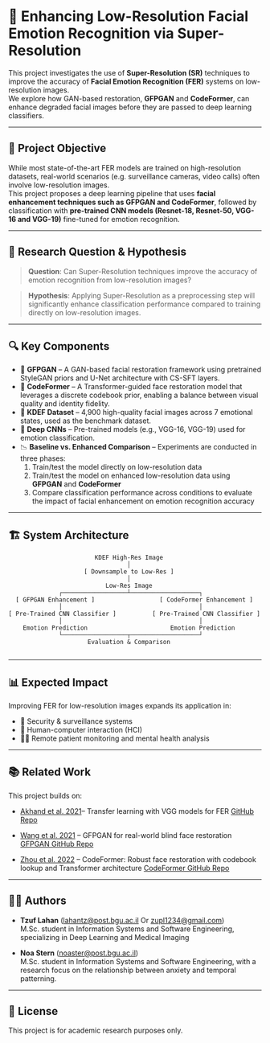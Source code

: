 # 🧠 Enhancing Low-Resolution Facial Emotion Recognition via Super-Resolution

This project investigates the use of **Super-Resolution (SR)** techniques to improve the accuracy of **Facial Emotion Recognition (FER)** systems on low-resolution images.\
We explore how GAN-based restoration, **GFPGAN** and **CodeFormer**, can enhance degraded facial images before they are passed to deep learning classifiers.

---

## 🌟 Project Objective

While most state-of-the-art FER models are trained on high-resolution datasets, real-world scenarios (e.g. surveillance cameras, video calls) often involve low-resolution images.\
This project proposes a deep learning pipeline that uses **facial enhancement techniques such as GFPGAN and CodeFormer**, followed by classification with **pre-trained CNN models (Resnet-18, Resnet-50, VGG-16 and VGG-19)** fine-tuned for emotion recognition.

---

## 🧪 Research Question & Hypothesis

> **Question**: Can Super-Resolution techniques improve the accuracy of emotion recognition from low-resolution images?

> **Hypothesis**: Applying Super-Resolution as a preprocessing step will significantly enhance classification performance compared to training directly on low-resolution images.

---

## 🔍 Key Components

- 🧬 **GFPGAN** – A GAN-based facial restoration framework using pretrained StyleGAN priors and U-Net architecture with CS-SFT layers.
- 🧠 **CodeFormer** – A Transformer-guided face restoration model that leverages a discrete codebook prior, enabling a balance between visual quality and identity fidelity.
- 📆 **KDEF Dataset** – 4,900 high-quality facial images across 7 emotional states, used as the benchmark dataset.
- 🤠 **Deep CNNs** – Pre-trained models (e.g., VGG-16, VGG-19) used for emotion classification.
- 📉 **Baseline vs. Enhanced Comparison** – Experiments are conducted in three phases:
  1. Train/test the model directly on low-resolution data  
  2. Train/test the model on enhanced low-resolution data using **GFPGAN** and **CodeFormer**  
  3. Compare classification performance across conditions to evaluate the impact of facial enhancement on emotion recognition accuracy

---

## 🏗️ System Architecture

```
                        KDEF High-Res Image
                                 │
                     [ Downsample to Low-Res ]
                                 │
                           Low-Res Image
              ┌──────────────────┴───────────────────┐ 
  [ GFPGAN Enhancement ]                  [ CodeFormer Enhancement ]
              │                                      │
[ Pre-Trained CNN Classifier ]          [ Pre-Trained CNN Classifier ]
              │                                      │
    Emotion Prediction                       Emotion Prediction
              └──────────────────┬───────────────────┘
                      Evaluation & Comparison


```

---

## 📊 Expected Impact

Improving FER for low-resolution images expands its application in:

- 👮 Security & surveillance systems
- 💬 Human-computer interaction (HCI)
- 🧑‍⚕️ Remote patient monitoring and mental health analysis

---

## 📚 Related Work

This project builds on:

- [Akhand et al. 2021](https://www.mdpi.com/2079-9292/10/9/1036)– Transfer learning with VGG models for FER
  [GitHub Repo](https://github.com/ShuvenduRoy/FER_TL_PipelineTraining)
  
- [Wang et al. 2021](https://arxiv.org/abs/2101.04061)  – GFPGAN for real-world blind face restoration
  [GFPGAN GitHub Repo](https://github.com/TencentARC/GFPGAN)

- [Zhou et al. 2022](https://arxiv.org/abs/2206.11253) – CodeFormer: Robust face restoration with codebook lookup and Transformer architecture  [CodeFormer GitHub Repo](https://github.com/sczhou/CodeFormer)

---

## 🧑‍💼 Authors

- **Tzuf Lahan** ([lahantz@post.bgu.ac.il](mailto\:lahantz@post.bgu.ac.il) Or [zupl1234@gmail.com](mailto\:zupl1234@gmail.com))\
  M.Sc. student in Information Systems and Software Engineering, specializing in Deep Learning and Medical Imaging

- **Noa Stern** ([noaster@post.bgu.ac.il](mailto\:noaster@post.bgu.ac.il))\
  M.Sc. student in Information Systems and Software Engineering, with a research focus on the relationship between anxiety and temporal patterning.

---

## 📌 License

This project is for academic research purposes only.

